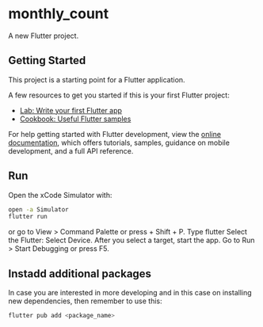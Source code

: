 # monthly_count

A new Flutter project.

## Getting Started

This project is a starting point for a Flutter application.

A few resources to get you started if this is your first Flutter project:

- [Lab: Write your first Flutter app](https://docs.flutter.dev/get-started/codelab)
- [Cookbook: Useful Flutter samples](https://docs.flutter.dev/cookbook)

For help getting started with Flutter development, view the
[online documentation](https://docs.flutter.dev/), which offers tutorials,
samples, guidance on mobile development, and a full API reference.

## Run

Open the xCode Simulator with:

```bash
open -a Simulator
flutter run 
```

or go to View > Command Palette or press + Shift + P.
Type flutter
Select the Flutter: Select Device.
After you select a target, start the app. Go to Run > Start Debugging or press F5.


## Instadd additional packages 
In case you are interested in more developing and in this case on installing new dependencies, then remember to use this:
```bash
flutter pub add <package_name>
```

